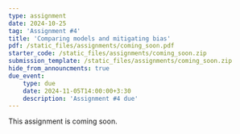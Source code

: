```yaml
---
type: assignment
date: 2024-10-25
tag: 'Assignment #4'
title: 'Comparing models and mitigating bias'
pdf: /static_files/assignments/coming_soon.pdf
starter_code: /static_files/assignments/coming_soon.zip
submission_template: /static_files/assignments/coming_soon.zip
hide_from_announcments: true
due_event: 
    type: due
    date: 2024-11-05T14:00:00+3:30
    description: 'Assignment #4 due'
---
```


This assignment is coming soon.
